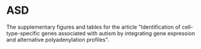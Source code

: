 # ASD
The supplementary figures and tables for the article "Identification of cell-type-specific genes associated with autism by integrating gene expression and alternative polyadenylation profiles".
